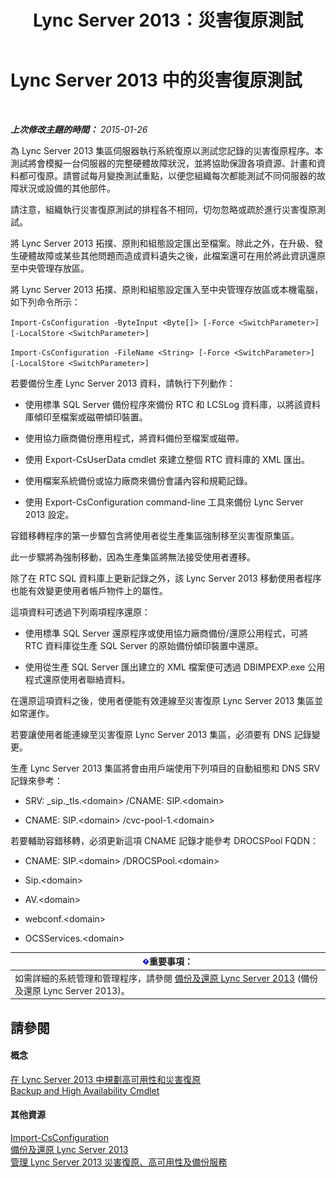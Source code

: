 ﻿---
title: Lync Server 2013：災害復原測試
TOCTitle: 災害復原測試
ms:assetid: 04f5e747-d837-4350-9fc0-8605dbf025a7
ms:mtpsurl: https://technet.microsoft.com/zh-tw/library/Dn747887(v=OCS.15)
ms:contentKeyID: 62293606
ms.date: 08/10/2015
mtps_version: v=OCS.15
ms.translationtype: HT
---

# Lync Server 2013 中的災害復原測試

 

_**上次修改主題的時間：** 2015-01-26_

為 Lync Server 2013 集區伺服器執行系統復原以測試您記錄的災害復原程序。本測試將會模擬一台伺服器的完整硬體故障狀況，並將協助保證各項資源、計畫和資料都可復原。請嘗試每月變換測試重點，以便您組織每次都能測試不同伺服器的故障狀況或設備的其他部件。

請注意，組織執行災害復原測試的排程各不相同，切勿忽略或疏於進行災害復原測試。


將 Lync Server 2013 拓撲、原則和組態設定匯出至檔案。除此之外，在升級、發生硬體故障或某些其他問題而造成資料遺失之後，此檔案還可在用於將此資訊還原至中央管理存放區。

將 Lync Server 2013 拓撲、原則和組態設定匯入至中央管理存放區或本機電腦，如下列命令所示：

`Import-CsConfiguration -ByteInput <Byte[]> [-Force <SwitchParameter>] [-LocalStore <SwitchParameter>]`

`Import-CsConfiguration -FileName <String> [-Force <SwitchParameter>] [-LocalStore <SwitchParameter>]`

若要備份生產 Lync Server 2013 資料，請執行下列動作：

  - 使用標準 SQL Server 備份程序來備份 RTC 和 LCSLog 資料庫，以將該資料庫傾印至檔案或磁帶傾印裝置。

  - 使用協力廠商備份應用程式，將資料備份至檔案或磁帶。

  - 使用 Export-CsUserData cmdlet 來建立整個 RTC 資料庫的 XML 匯出。

  - 使用檔案系統備份或協力廠商來備份會議內容和規範記錄。

  - 使用 Export-CsConfiguration command-line 工具來備份 Lync Server 2013 設定。

容錯移轉程序的第一步驟包含將使用者從生產集區強制移至災害復原集區。

此一步驟將為強制移動，因為生產集區將無法接受使用者遷移。

除了在 RTC SQL 資料庫上更新記錄之外，該 Lync Server 2013 移動使用者程序也能有效變更使用者帳戶物件上的屬性。

這項資料可透過下列兩項程序還原：

  - 使用標準 SQL Server 還原程序或使用協力廠商備份/還原公用程式，可將 RTC 資料庫從生產 SQL Server 的原始備份傾印裝置中還原。

  - 使用從生產 SQL Server 匯出建立的 XML 檔案便可透過 DBIMPEXP.exe 公用程式還原使用者聯絡資料。

在還原這項資料之後，使用者便能有效連線至災害復原 Lync Server 2013 集區並如常運作。

若要讓使用者能連線至災害復原 Lync Server 2013 集區，必須要有 DNS 記錄變更。

生產 Lync Server 2013 集區將會由用戶端使用下列項目的自動組態和 DNS SRV 記錄來參考：

  - SRV: \_sip.\_tls.\<domain\> /CNAME: SIP.\<domain\>

  - CNAME: SIP.\<domain\> /cvc-pool-1.\<domain\>

若要輔助容錯移轉，必須更新這項 CNAME 記錄才能參考 DROCSPool FQDN：

  - CNAME: SIP.\<domain\> /DROCSPool.\<domain\>

  - Sip.\<domain\>

  - AV.\<domain\>

  - webconf.\<domain\>

  - OCSServices.\<domain\>

<table>
<thead>
<tr class="header">
<th><img src="images/Gg412908.important(OCS.15).gif" title="important" alt="important" />重要事項：</th>
</tr>
</thead>
<tbody>
<tr class="odd">
<td>如需詳細的系統管理和管理程序，請參閱 <a href="lync-server-2013-backing-up-and-restoring-lync-server.md">備份及還原 Lync Server 2013</a> (備份及還原 Lync Server 2013)。</td>
</tr>
</tbody>
</table>


## 請參閱

#### 概念

[在 Lync Server 2013 中規劃高可用性和災害復原](lync-server-2013-planning-for-high-availability-and-disaster-recovery.md)  
[Backup and High Availability Cmdlet](lync-server-2013-backup-and-high-availability-cmdlets.md)  

#### 其他資源

[Import-CsConfiguration](import-csconfiguration.md)  
[備份及還原 Lync Server 2013](lync-server-2013-backing-up-and-restoring-lync-server.md)  
[管理 Lync Server 2013 災害復原、高可用性及備份服務](lync-server-2013-managing-lync-server-disaster-recovery-high-availability-and-backup-service.md)

